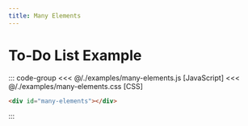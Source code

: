 ```yaml
---
title: Many Elements
---
```


<script setup>
  import { onMounted } from 'vue'
  
  onMounted(async () => {
    await import('./many-elements.css')
    await import('./many-elements.js')
  })
</script>

# To-Do List Example

<Badge type="warning" text="example" />
<div class="example">
  <div id="many-elements"></div>
</div>

::: code-group
<<< @/./examples/many-elements.js [JavaScript]
<<< @/./examples/many-elements.css [CSS]
```html [HTML]
<div id="many-elements"></div>
```
:::
